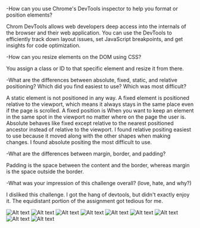 -How can you use Chrome's DevTools inspector to help you format or position elements?

Chrom DevTools allows web developers deep access into the internals of the browser and their web application. You can use the DevTools to efficiently track down layout issues, set JavaScript breakpoints, and get insights for code optimization.

-How can you resize elements on the DOM using CSS?

You assign a class or ID to that specific element and resize it from there.

-What are the differences between absolute, fixed, static, and relative positioning? Which did you find easiest to use? Which was most difficult?

A static element is not positioned in any way. A fixed element is positioned relative to the viewport, which means it always stays in the same place even if the page is scrolled. A fixed position is When you want to keep an element in the same spot in the viewport no matter where on the page the user is. Absolute behaves like fixed except relative 
to the nearest positioned ancestor instead of relative to the viewport. I found relative positing easiest to use because it moved along with the other shapes when making changes. I found absolute positing the most difficult to use. 

-What are the differences between margin, border, and padding?

Padding is the space between the content and the border, whereas margin is the space outside the border. 

-What was your impression of this challenge overall? (love, hate, and why?)

I disliked this challenge. I got the hang of devtools, but didn't exactly enjoy it. The equidistant portion of the assignment got tedious for me. 

![Alt text](phase-0/week-3/imgs/ChangeTheColors.jpg)
![Alt text](phase-0/week-3/imgs/Column.jpg)
![Alt text](phase-0/week-3/imgs/Equidistant.jpg)
![Alt text](phase-0/week-3/imgs/Footer.jpg)
![Alt text](phase-0/week-3/imgs/GetCreative.jpg)
![Alt text](phase-0/week-3/imgs/Header.jpg)
![Alt text](phase-0/week-3/imgs/Row.jpg)
![Alt text](phase-0/week-3/imgs/Sidebar.jpg)
![Alt text](phase-0/week-3/imgs/Squares.jpg)
